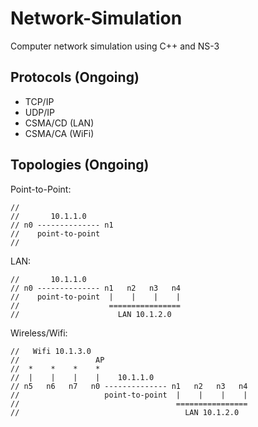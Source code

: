 # Network-Simulation
Computer network simulation using C++ and NS-3

## Protocols (Ongoing)

* TCP/IP
* UDP/IP
* CSMA/CD (LAN)
* CSMA/CA (WiFi)


## Topologies (Ongoing)


Point-to-Point:  
```
//
//       10.1.1.0
// n0 -------------- n1
//    point-to-point
//
```

LAN:  
```
//       10.1.1.0
// n0 -------------- n1   n2   n3   n4
//    point-to-point  |    |    |    |
//                    ================
//                      LAN 10.1.2.0
```

Wireless/Wifi:  
```
//   Wifi 10.1.3.0
//                 AP
//  *    *    *    *
//  |    |    |    |    10.1.1.0
// n5   n6   n7   n0 -------------- n1   n2   n3   n4
//                   point-to-point  |    |    |    |
//                                   ================
//                                     LAN 10.1.2.0
```